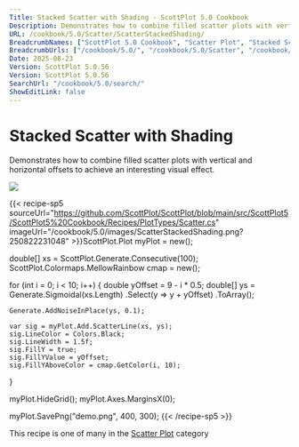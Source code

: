 ```yaml
---
Title: Stacked Scatter with Shading - ScottPlot 5.0 Cookbook
Description: Demonstrates how to combine filled scatter plots with vertical and horizontal offsets to achieve an interesting visual effect.
URL: /cookbook/5.0/Scatter/ScatterStackedShading/
BreadcrumbNames: ["ScottPlot 5.0 Cookbook", "Scatter Plot", "Stacked Scatter with Shading"]
BreadcrumbUrls: ["/cookbook/5.0/", "/cookbook/5.0/Scatter", "/cookbook/5.0/Scatter/ScatterStackedShading"]
Date: 2025-08-23
Version: ScottPlot 5.0.56
Version: ScottPlot 5.0.56
SearchUrl: "/cookbook/5.0/search/"
ShowEditLink: false
---
```



<div class='d-flex align-items-center mt-5'>
<h1 class='me-2 text-dark my-0 border-0'>Stacked Scatter with Shading</h1>
</div>

Demonstrates how to combine filled scatter plots with vertical and horizontal offsets to achieve an interesting visual effect.

[![](/cookbook/5.0/images/ScatterStackedShading.png?250822231048)](/cookbook/5.0/images/ScatterStackedShading.png?250822231048)

{{< recipe-sp5 sourceUrl="https://github.com/ScottPlot/ScottPlot/blob/main/src/ScottPlot5/ScottPlot5%20Cookbook/Recipes/PlotTypes/Scatter.cs" imageUrl="/cookbook/5.0/images/ScatterStackedShading.png?250822231048" >}}ScottPlot.Plot myPlot = new();

double[] xs = ScottPlot.Generate.Consecutive(100);
ScottPlot.Colormaps.MellowRainbow cmap = new();

for (int i = 0; i &lt; 10; i++)
{
    double yOffset = 9 - i * 0.5;
    double[] ys = Generate.Sigmoidal(xs.Length)
        .Select(y =&gt; y + yOffset)
        .ToArray();

    Generate.AddNoiseInPlace(ys, 0.1);

    var sig = myPlot.Add.ScatterLine(xs, ys);
    sig.LineColor = Colors.Black;
    sig.LineWidth = 1.5f;
    sig.FillY = true;
    sig.FillYValue = yOffset;
    sig.FillYAboveColor = cmap.GetColor(i, 10);
}

myPlot.HideGrid();
myPlot.Axes.MarginsX(0);

myPlot.SavePng("demo.png", 400, 300);
{{< /recipe-sp5 >}}

<div class='my-5 text-center'>This recipe is one of many in the <a href='/cookbook/5.0/Scatter'>Scatter Plot</a> category</div>


